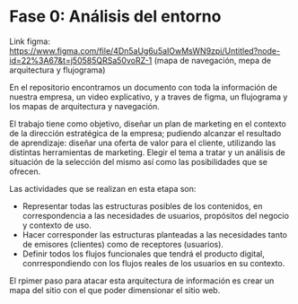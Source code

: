# Fase 0: Análisis del entorno
Link figma: https://www.figma.com/file/4Dn5aUg6u5aIOwMsWN9zpi/Untitled?node-id=22%3A67&t=j50585QRSa50voRZ-1  (mapa de navegación, mepa de arquitectura y flujograma)

En el repositorio encontramos un documento con toda la información de nuestra empresa, un video explicativo, y a traves de figma, un flujograma y los mapas de arquitectura y navegación.

El trabajo tiene como objetivo, diseñar un plan de marketing en el contexto de la dirección estratégica de la empresa; pudiendo alcanzar el resultado de aprendizaje: diseñar una oferta de valor para el cliente, utilizando las distintas herramientas de marketing.
Elegir el tema a tratar y un análisis de situación de la selección del mismo así como las posibilidades que se ofrecen.

Las actividades que se realizan en esta etapa son:
- Representar todas las estructuras posibles de los contenidos, en correspondencia a las necesidades de usuarios, propósitos del negocio y contexto de uso.
- Hacer corresponder las estructuras planteadas a las necesidades tanto de emisores (clientes) como de receptores (usuarios).
- Definir todos los flujos funcionales que tendrá el producto digital, conrrespondiendo con los flujos reales de los usuarios en su contexto.

El rpimer paso para atacar esta arquitectura de información es crear un mapa del sitio con el que poder dimensionar el sitio web.

